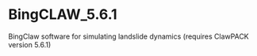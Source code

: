 # BingCLAW_5.6.1
BingClaw software for simulating landslide dynamics (requires ClawPACK version 5.6.1)
